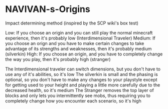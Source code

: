 # NAVIVAN-s-Origins

Impact determining method (inspired by the SCP wiki's box test)

Low: If you choose an origin and you can still play the normal minecraft experience, then it's probably low (Interdimensional Traveler)
Medium: If you choose an orign and you have to make certain changes to take advantage of its strengths and weaknesses, then it's probably medium (silverkin)
High: If you choose an origin, and you have to completely change the way you play, then it's probably high (stranger)

The Interdimensional traveler can switch dimensions, but you don't have to use any of it's abilities, so it's low
The silverkin is small and the phasing is optional, so you don't have to make any changes to your playstyle except for getting used to your height and playing a little more carefully due to the decreased health, so it's medium
The Stranger removes the top layer of blocks and only lets you intermittently see mobs, thus requiring you to completely change how you encounter each scenario, so it's high
